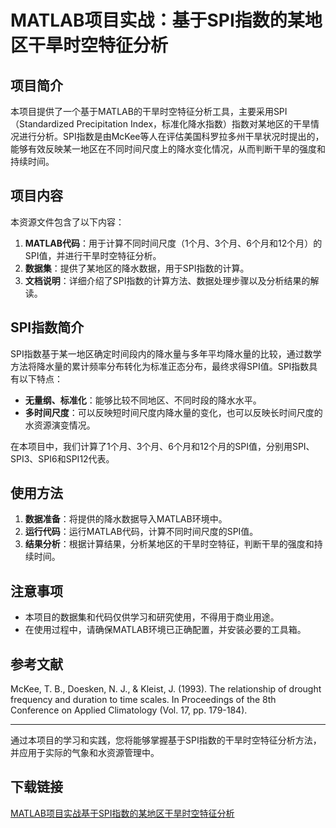 # MATLAB项目实战：基于SPI指数的某地区干旱时空特征分析

## 项目简介

本项目提供了一个基于MATLAB的干旱时空特征分析工具，主要采用SPI（Standardized Precipitation Index，标准化降水指数）指数对某地区的干旱情况进行分析。SPI指数是由McKee等人在评估美国科罗拉多州干旱状况时提出的，能够有效反映某一地区在不同时间尺度上的降水变化情况，从而判断干旱的强度和持续时间。

## 项目内容

本资源文件包含了以下内容：

1. **MATLAB代码**：用于计算不同时间尺度（1个月、3个月、6个月和12个月）的SPI值，并进行干旱时空特征分析。
2. **数据集**：提供了某地区的降水数据，用于SPI指数的计算。
3. **文档说明**：详细介绍了SPI指数的计算方法、数据处理步骤以及分析结果的解读。

## SPI指数简介

SPI指数基于某一地区确定时间段内的降水量与多年平均降水量的比较，通过数学方法将降水量的累计频率分布转化为标准正态分布，最终求得SPI值。SPI指数具有以下特点：

- **无量纲、标准化**：能够比较不同地区、不同时段的降水水平。
- **多时间尺度**：可以反映短时间尺度内降水量的变化，也可以反映长时间尺度的水资源演变情况。

在本项目中，我们计算了1个月、3个月、6个月和12个月的SPI值，分别用SPI、SPI3、SPI6和SPI12代表。

## 使用方法

1. **数据准备**：将提供的降水数据导入MATLAB环境中。
2. **运行代码**：运行MATLAB代码，计算不同时间尺度的SPI值。
3. **结果分析**：根据计算结果，分析某地区的干旱时空特征，判断干旱的强度和持续时间。

## 注意事项

- 本项目的数据集和代码仅供学习和研究使用，不得用于商业用途。
- 在使用过程中，请确保MATLAB环境已正确配置，并安装必要的工具箱。

## 参考文献

McKee, T. B., Doesken, N. J., & Kleist, J. (1993). The relationship of drought frequency and duration to time scales. In Proceedings of the 8th Conference on Applied Climatology (Vol. 17, pp. 179-184).

---

通过本项目的学习和实践，您将能够掌握基于SPI指数的干旱时空特征分析方法，并应用于实际的气象和水资源管理中。

## 下载链接

[MATLAB项目实战基于SPI指数的某地区干旱时空特征分析](https://pan.quark.cn/s/a2dd9b760ffd)